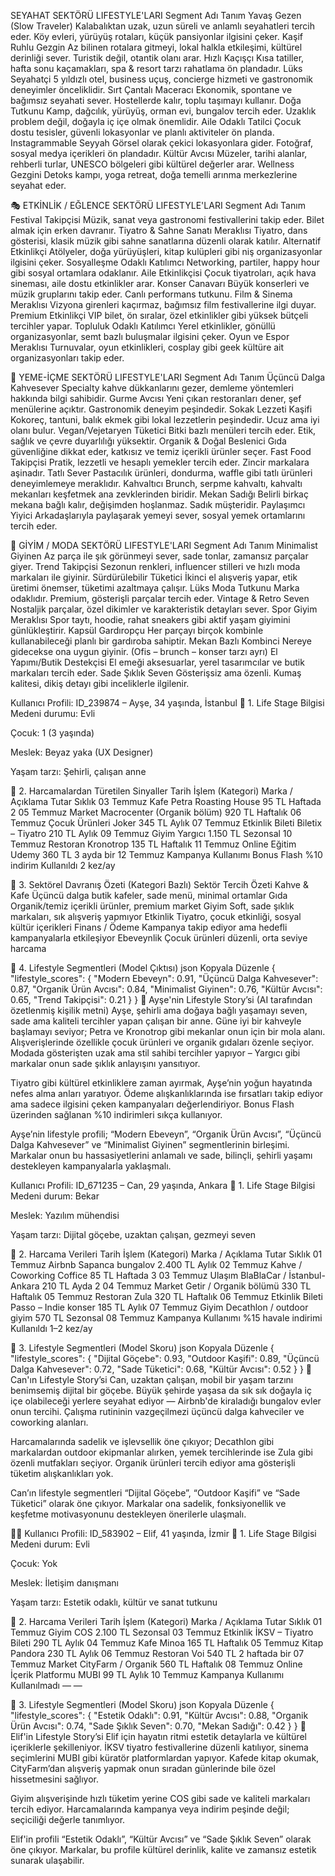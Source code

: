 SEYAHAT SEKTÖRÜ LIFESTYLE'LARI
Segment Adı	Tanım
Yavaş Gezen (Slow Traveler)	Kalabalıktan uzak, uzun süreli ve anlamlı seyahatleri tercih eder. Köy evleri, yürüyüş rotaları, küçük pansiyonlar ilgisini çeker.
Kaşif Ruhlu Gezgin	Az bilinen rotalara gitmeyi, lokal halkla etkileşimi, kültürel derinliği sever. Turistik değil, otantik olanı arar.
Hızlı Kaçışçı	Kısa tatiller, hafta sonu kaçamakları, spa & resort tarzı rahatlama ön plandadır.
Lüks Seyahatçi	5 yıldızlı otel, business uçuş, concierge hizmeti ve gastronomik deneyimler önceliklidir.
Sırt Çantalı Maceracı	Ekonomik, spontane ve bağımsız seyahati sever. Hostellerde kalır, toplu taşımayı kullanır.
Doğa Tutkunu	Kamp, dağcılık, yürüyüş, orman evi, bungalov tercih eder. Uzaklık problem değil, doğayla iç içe olmak önemlidir.
Aile Odaklı Tatilci	Çocuk dostu tesisler, güvenli lokasyonlar ve planlı aktiviteler ön planda.
Instagrammable Seyyah	Görsel olarak çekici lokasyonlara gider. Fotoğraf, sosyal medya içerikleri ön plandadır.
Kültür Avcısı	Müzeler, tarihi alanlar, rehberli turlar, UNESCO bölgeleri gibi kültürel değerler arar.
Wellness Gezgini	Detoks kampı, yoga retreat, doğa temelli arınma merkezlerine seyahat eder.

🎭 ETKİNLİK / EĞLENCE SEKTÖRÜ LIFESTYLE'LARI
Segment Adı	Tanım
Festival Takipçisi	Müzik, sanat veya gastronomi festivallerini takip eder. Bilet almak için erken davranır.
Tiyatro & Sahne Sanatı Meraklısı	Tiyatro, dans gösterisi, klasik müzik gibi sahne sanatlarına düzenli olarak katılır.
Alternatif Etkinlikçi	Atölyeler, doğa yürüyüşleri, kitap kulüpleri gibi niş organizasyonlar ilgisini çeker.
Sosyalleşme Odaklı Katılımcı	Networking, partiler, happy hour gibi sosyal ortamlara odaklanır.
Aile Etkinlikçisi	Çocuk tiyatroları, açık hava sineması, aile dostu etkinlikler arar.
Konser Canavarı	Büyük konserleri ve müzik gruplarını takip eder. Canlı performans tutkunu.
Film & Sinema Meraklısı	Vizyona girenleri kaçırmaz, bağımsız film festivallerine ilgi duyar.
Premium Etkinlikçi	VIP bilet, ön sıralar, özel etkinlikler gibi yüksek bütçeli tercihler yapar.
Topluluk Odaklı Katılımcı	Yerel etkinlikler, gönüllü organizasyonlar, semt bazlı buluşmalar ilgisini çeker.
Oyun ve Espor Meraklısı	Turnuvalar, oyun etkinlikleri, cosplay gibi geek kültüre ait organizasyonları takip eder.

🍴 YEME-İÇME SEKTÖRÜ LIFESTYLE'LARI
Segment Adı	Tanım
Üçüncü Dalga Kahvesever	Specialty kahve dükkanlarını gezer, demleme yöntemleri hakkında bilgi sahibidir.
Gurme Avcısı	Yeni çıkan restoranları dener, şef menülerine açıktır. Gastronomik deneyim peşindedir.
Sokak Lezzeti Kaşifi	Kokoreç, tantuni, balık ekmek gibi lokal lezzetlerin peşindedir. Ucuz ama iyi olanı bulur.
Vegan/Vejetaryen Tüketici	Bitki bazlı menüleri tercih eder. Etik, sağlık ve çevre duyarlılığı yüksektir.
Organik & Doğal Beslenici	Gıda güvenliğine dikkat eder, katkısız ve temiz içerikli ürünler seçer.
Fast Food Takipçisi	Pratik, lezzetli ve hesaplı yemekler tercih eder. Zincir markalara aşinadır.
Tatlı Sever	Pastacılık ürünleri, dondurma, waffle gibi tatlı ürünleri deneyimlemeye meraklıdır.
Kahvaltıcı	Brunch, serpme kahvaltı, kahvaltı mekanları keşfetmek ana zevklerinden biridir.
Mekan Sadığı	Belirli birkaç mekana bağlı kalır, değişimden hoşlanmaz. Sadık müşteridir.
Paylaşımcı Yiyici	Arkadaşlarıyla paylaşarak yemeyi sever, sosyal yemek ortamlarını tercih eder.

👚 GİYİM / MODA SEKTÖRÜ LIFESTYLE'LARI
Segment Adı	Tanım
Minimalist Giyinen	Az parça ile şık görünmeyi sever, sade tonlar, zamansız parçalar giyer.
Trend Takipçisi	Sezonun renkleri, influencer stilleri ve hızlı moda markaları ile giyinir.
Sürdürülebilir Tüketici	İkinci el alışveriş yapar, etik üretimi önemser, tüketimi azaltmaya çalışır.
Lüks Moda Tutkunu	Marka odaklıdır. Premium, gösterişli parçalar tercih eder.
Vintage & Retro Seven	Nostaljik parçalar, özel dikimler ve karakteristik detayları sever.
Spor Giyim Meraklısı	Spor taytı, hoodie, rahat sneakers gibi aktif yaşam giyimini günlükleştirir.
Kapsül Gardıropçu	Her parçayı birçok kombinle kullanabileceği planlı bir gardıroba sahiptir.
Mekan Bazlı Kombinci	Nereye gidecekse ona uygun giyinir. (Ofis – brunch – konser tarzı ayrı)
El Yapımı/Butik Destekçisi	El emeği aksesuarlar, yerel tasarımcılar ve butik markaları tercih eder.
Sade Şıklık Seven	Gösterişsiz ama özenli. Kumaş kalitesi, dikiş detayı gibi inceliklerle ilgilenir.


Kullanıcı Profili: ID_239874 – Ayşe, 34 yaşında, İstanbul
🔹 1. Life Stage Bilgisi
Medeni durumu: Evli

Çocuk: 1 (3 yaşında)

Meslek: Beyaz yaka (UX Designer)

Yaşam tarzı: Şehirli, çalışan anne

🔹 2. Harcamalardan Türetilen Sinyaller
Tarih	İşlem (Kategori)	Marka / Açıklama	Tutar	Sıklık
03 Temmuz	Kafe	Petra Roasting House	95 TL	Haftada 2
05 Temmuz	Market	Macrocenter (Organik bölüm)	920 TL	Haftalık
06 Temmuz	Çocuk Ürünleri	Joker	345 TL	Aylık
07 Temmuz	Etkinlik Bileti	Biletix – Tiyatro	210 TL	Aylık
09 Temmuz	Giyim	Yargıcı	1.150 TL	Sezonsal
10 Temmuz	Restoran	Kronotrop	135 TL	Haftalık
11 Temmuz	Online Eğitim	Udemy	360 TL	3 ayda bir
12 Temmuz	Kampanya Kullanımı	Bonus Flash %10 indirim	Kullanıldı	2 kez/ay

🔹 3. Sektörel Davranış Özeti (Kategori Bazlı)
Sektör	Tercih Özeti
Kahve & Kafe	Üçüncü dalga butik kafeler, sade menü, minimal ortamlar
Gıda	Organik/temiz içerikli ürünler, premium market
Giyim	Soft, sade şıklık markaları, sık alışveriş yapmıyor
Etkinlik	Tiyatro, çocuk etkinliği, sosyal kültür içerikleri
Finans / Ödeme	Kampanya takip ediyor ama hedefli kampanyalarla etkileşiyor
Ebeveynlik	Çocuk ürünleri düzenli, orta seviye harcama

🔹 4. Lifestyle Segmentleri (Model Çıktısı)
json
Kopyala
Düzenle
{
  "lifestyle_scores": {
    "Modern Ebeveyn": 0.91,
    "Üçüncü Dalga Kahvesever": 0.87,
    "Organik Ürün Avcısı": 0.84,
    "Minimalist Giyinen": 0.76,
    "Kültür Avcısı": 0.65,
    "Trend Takipçisi": 0.21
  }
}
📖 Ayşe'nin Lifestyle Story’si (AI tarafından özetlenmiş kişilik metni)
Ayşe, şehirli ama doğaya bağlı yaşamayı seven, sade ama kaliteli tercihler yapan çalışan bir anne. Güne iyi bir kahveyle başlamayı seviyor; Petra ve Kronotrop gibi mekanlar onun için bir mola alanı. Alışverişlerinde özellikle çocuk ürünleri ve organik gıdaları özenle seçiyor. Modada gösterişten uzak ama stil sahibi tercihler yapıyor – Yargıcı gibi markalar onun sade şıklık anlayışını yansıtıyor.

Tiyatro gibi kültürel etkinliklere zaman ayırmak, Ayşe’nin yoğun hayatında nefes alma anları yaratıyor. Ödeme alışkanlıklarında ise fırsatları takip ediyor ama sadece ilgisini çeken kampanyaları değerlendiriyor. Bonus Flash üzerinden sağlanan %10 indirimleri sıkça kullanıyor.

Ayşe’nin lifestyle profili; “Modern Ebeveyn”, “Organik Ürün Avcısı”, “Üçüncü Dalga Kahvesever” ve “Minimalist Giyinen” segmentlerinin birleşimi. Markalar onun bu hassasiyetlerini anlamalı ve sade, bilinçli, şehirli yaşamı destekleyen kampanyalarla yaklaşmalı.


Kullanıcı Profili: ID_671235 – Can, 29 yaşında, Ankara
🔹 1. Life Stage Bilgisi
Medeni durum: Bekar

Meslek: Yazılım mühendisi

Yaşam tarzı: Dijital göçebe, uzaktan çalışan, gezmeyi seven

🔹 2. Harcama Verileri
Tarih	İşlem (Kategori)	Marka / Açıklama	Tutar	Sıklık
01 Temmuz	Airbnb	Sapanca bungalov	2.400 TL	Aylık
02 Temmuz	Kahve / Coworking	Coffice	85 TL	Haftada 3
03 Temmuz	Ulaşım	BlaBlaCar / İstanbul-Ankara	210 TL	Ayda 2
04 Temmuz	Market	Getir / Organik bölümü	330 TL	Haftalık
05 Temmuz	Restoran	Zula	320 TL	Haftalık
06 Temmuz	Etkinlik Bileti	Passo – Indie konser	185 TL	Aylık
07 Temmuz	Giyim	Decathlon / outdoor giyim	570 TL	Sezonsal
08 Temmuz	Kampanya Kullanımı	%15 havale indirimi	Kullanıldı	1–2 kez/ay

🔹 3. Lifestyle Segmentleri (Model Skoru)
json
Kopyala
Düzenle
{
  "lifestyle_scores": {
    "Dijital Göçebe": 0.93,
    "Outdoor Kaşifi": 0.89,
    "Üçüncü Dalga Kahvesever": 0.72,
    "Sade Tüketici": 0.68,
    "Kültür Avcısı": 0.52
  }
}
📖 Can'ın Lifestyle Story’si
Can, uzaktan çalışan, mobil bir yaşam tarzını benimsemiş dijital bir göçebe. Büyük şehirde yaşasa da sık sık doğayla iç içe olabileceği yerlere seyahat ediyor — Airbnb'de kiraladığı bungalov evler onun tercihi. Çalışma rutininin vazgeçilmezi üçüncü dalga kahveciler ve coworking alanları.

Harcamalarında sadelik ve işlevsellik öne çıkıyor; Decathlon gibi markalardan outdoor ekipmanlar alırken, yemek tercihlerinde ise Zula gibi özenli mutfakları seçiyor. Organik ürünleri tercih ediyor ama gösterişli tüketim alışkanlıkları yok.

Can’ın lifestyle segmentleri “Dijital Göçebe”, “Outdoor Kaşifi” ve “Sade Tüketici” olarak öne çıkıyor. Markalar ona sadelik, fonksiyonellik ve keşfetme motivasyonunu destekleyen önerilerle ulaşmalı.

🧍‍♀️ Kullanıcı Profili: ID_583902 – Elif, 41 yaşında, İzmir
🔹 1. Life Stage Bilgisi
Medeni durum: Evli

Çocuk: Yok

Meslek: İletişim danışmanı

Yaşam tarzı: Estetik odaklı, kültür ve sanat tutkunu

🔹 2. Harcama Verileri
Tarih	İşlem (Kategori)	Marka / Açıklama	Tutar	Sıklık
01 Temmuz	Giyim	COS	2.100 TL	Sezonsal
03 Temmuz	Etkinlik	İKSV – Tiyatro Bileti	290 TL	Aylık
04 Temmuz	Kafe	Minoa	165 TL	Haftalık
05 Temmuz	Kitap	Pandora	230 TL	Aylık
06 Temmuz	Restoran	Voi	540 TL	2 haftada bir
07 Temmuz	Market	CityFarm / Organik	560 TL	Haftalık
08 Temmuz	Online İçerik Platformu	MUBI	99 TL	Aylık
10 Temmuz	Kampanya Kullanımı	Kullanılmadı	—	—

🔹 3. Lifestyle Segmentleri (Model Skoru)
json
Kopyala
Düzenle
{
  "lifestyle_scores": {
    "Estetik Odaklı": 0.91,
    "Kültür Avcısı": 0.88,
    "Organik Ürün Avcısı": 0.74,
    "Sade Şıklık Seven": 0.70,
    "Mekan Sadığı": 0.42
  }
}
📖 Elif'in Lifestyle Story’si
Elif için hayatın ritmi estetik detaylarla ve kültürel içeriklerle şekilleniyor. İKSV tiyatro festivallerine düzenli katılıyor, sinema seçimlerini MUBI gibi küratör platformlardan yapıyor. Kafede kitap okumak, CityFarm’dan alışveriş yapmak onun sıradan günlerinde bile özel hissetmesini sağlıyor.

Giyim alışverişinde hızlı tüketim yerine COS gibi sade ve kaliteli markaları tercih ediyor. Harcamalarında kampanya veya indirim peşinde değil; seçiciliği değerle tanımlıyor.

Elif'in profili “Estetik Odaklı”, “Kültür Avcısı” ve “Sade Şıklık Seven” olarak öne çıkıyor. Markalar, bu profile kültürel derinlik, kalite ve zamansız estetik sunarak ulaşabilir.
